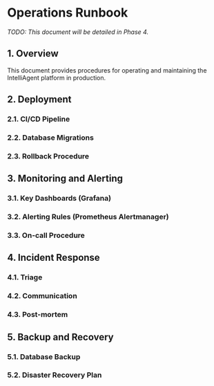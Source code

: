 # Operations Runbook

_TODO: This document will be detailed in Phase 4._

## 1. Overview

This document provides procedures for operating and maintaining the IntelliAgent platform in production.

## 2. Deployment

### 2.1. CI/CD Pipeline

### 2.2. Database Migrations

### 2.3. Rollback Procedure

## 3. Monitoring and Alerting

### 3.1. Key Dashboards (Grafana)

### 3.2. Alerting Rules (Prometheus Alertmanager)

### 3.3. On-call Procedure

## 4. Incident Response

### 4.1. Triage

### 4.2. Communication

### 4.3. Post-mortem

## 5. Backup and Recovery

### 5.1. Database Backup

### 5.2. Disaster Recovery Plan
